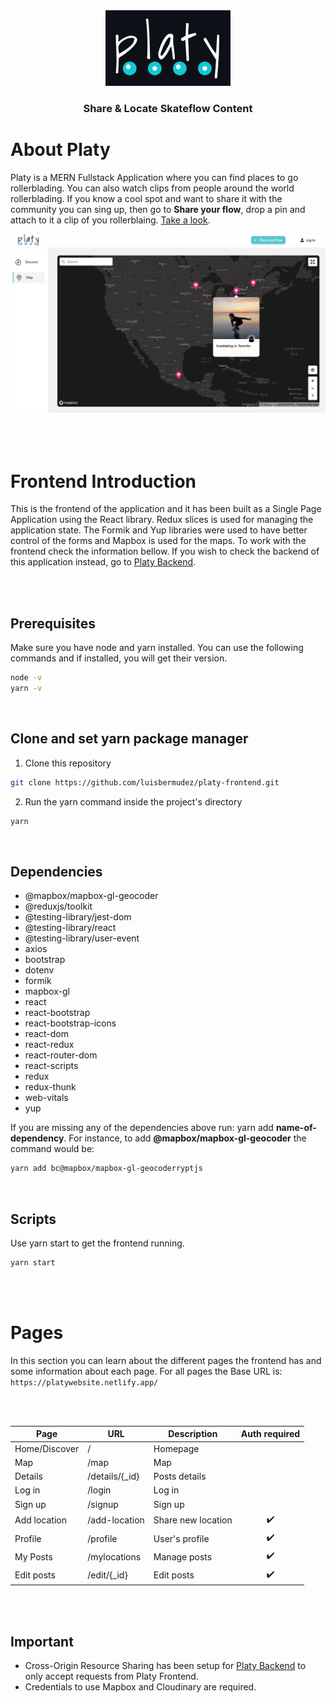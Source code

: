 <div align="center" style="margin: 2rem 0;">
<img src="./public/platy.png" width="200"/>
<h3>Share & Locate Skateflow Content</h3>
</div>

# About Platy

Platy is a MERN Fullstack Application where you can find places to go rollerblading. You can also watch clips from people around the world rollerblading. If you know a cool spot and want to share it with the community you can sing up, then go to **Share your flow**, drop a pin and attach to it a clip of you rollerblaing. [Take a look](https://www.platy.lapbermudez.com).

![Platy landing page](./public/mapAndVideoPreview.png)
<br>
<br>
<br>
<br>

# Frontend Introduction

This is the frontend of the application and it has been built as a Single Page Application using the React library. Redux slices is used for managing the application state. The Formik and Yup libraries were used to have better control of the forms and Mapbox is used for the maps. To work with the frontend check the information bellow. If you wish to check the backend of this application instead, go to [Platy Backend](https://github.com/luisbermudez/platy-backend).

<br>
<br>

## Prerequisites

Make sure you have node and yarn installed. You can use the following commands and if installed, you will get their version.

```bash
node -v
yarn -v
```

<br>

## Clone and set yarn package manager

1. Clone this repository

```sh
git clone https://github.com/luisbermudez/platy-frontend.git
```

2. Run the yarn command inside the project's directory

```sh
yarn
```

<br>

## Dependencies

- @mapbox/mapbox-gl-geocoder
- @reduxjs/toolkit
- @testing-library/jest-dom
- @testing-library/react
- @testing-library/user-event
- axios
- bootstrap
- dotenv
- formik
- mapbox-gl
- react
- react-bootstrap
- react-bootstrap-icons
- react-dom
- react-redux
- react-router-dom
- react-scripts
- redux
- redux-thunk
- web-vitals
- yup
  <br>

If you are missing any of the dependencies above run: yarn add **name-of-dependency**. For instance, to add **@mapbox/mapbox-gl-geocoder** the command would be:

```bash
yarn add bc@mapbox/mapbox-gl-geocoderryptjs
```

<br>

## Scripts

Use yarn start to get the frontend running.

```sh
yarn start
```

<br>
<br>


# Pages
In this section you can learn about the different pages the frontend has and some information about each page. For all pages the Base URL is: `https://platywebsite.netlify.app/`

<br>
<br>

Page                | URL                   | Description       | Auth required      |
|-------------------|-----------------------|-------------------|:------------------:|
Home/Discover       | /                     | Homepage          | 
Map                 | /map                  | Map               |
Details             | /details/{_id}        | Posts details     |
Log in              | /login                | Log in            |
Sign up             | /signup               | Sign up           |
Add location        | /add-location         | Share new location| ✔️
Profile             | /profile              | User's profile    | ✔️
My Posts            | /mylocations          | Manage posts      | ✔️
Edit posts          | /edit/{_id}           | Edit posts        | ✔️

<br>
<br>

## Important

- Cross-Origin Resource Sharing has been setup for [Platy Backend](https://github.com/luisbermudez/platy-backend) to only accept requests from Platy Frontend.
- Credentials to use Mapbox and Cloudinary are required.